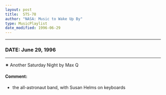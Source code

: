 ```yaml
---
layout: post
title:  STS-78
author: "NASA: Music to Wake Up By"
type: MusicPlaylist
date_modified: 1996-06-29
---
```


----
### DATE: June 29, 1996
----
✷ Another Saturday Night by Max Q

#### Comment:
* the all-astronaut band, with Susan Helms on keyboards
